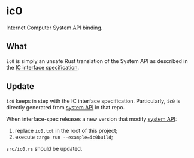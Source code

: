 # ic0

Internet Computer System API binding.

## What

`ic0` is simply an unsafe Rust translation of the System API as described in the [IC interface specification][1].

## Update

`ic0` keeps in step with the IC interface specification. Particularly, `ic0` is directly generated from [system API][1] in that repo.

When interface-spec releases a new version that modify [system API][1]:

1. replace `ic0.txt` in the root of this project;
2. execute `cargo run --example=ic0build`;

`src/ic0.rs` should be updated.

[1]: https://internetcomputer.org/docs/current/references/ic-interface-spec/#system-api-imports
